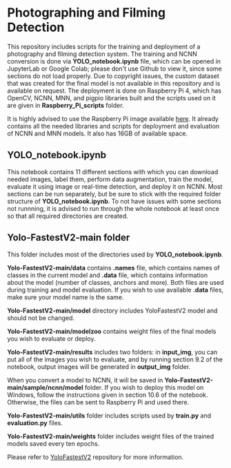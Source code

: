 # Photographing and Filming Detection

This repository includes scripts for the training and deployment of a photography and filming detection system. The training and NCNN conversion is done via **YOLO_notebook.ipynb** file, which can be opened in JupyterLab or Google Colab; please don't use Github to view it, since some sections do not load properly. Due to copyright issues, the custom dataset that was created for the final model is not available in this repository and is available on request. The deployment is done on Raspberry Pi 4, which has OpenCV, NCNN, MNN, and pigpio libraries built and the scripts used on it are given in **Raspberry_Pi_scripts** folder. 

It is highly advised to use the Raspberry Pi image available [here](https://drive.google.com/file/d/1YTJM-GwtlU87NoIdmZxIRFkDgh-7eCbv/view?usp=sharing). It already contains all the needed libraries and scripts for deployment and evaluation of NCNN and MNN models. It also has 16GB of available space.

## YOLO_notebook.ipynb
This notebook contains 11 different sections with which you can download needed images, label them, perform data augmentation, train the model, evaluate it using image or real-time detection, and deploy it on NCNN. Most sections can be run separately, but be sure to stick with the required folder structure of **YOLO_notebook.ipynb**. To not have issues with some sections not runnning, it is advised to run through the whole notebook at least once so that all required directories are created.

## Yolo-FastestV2-main folder
This folder includes most of the directories used by **YOLO_notebook.ipynb**. 

**Yolo-FastestV2-main/data** contains **.names** file, which contains names of classes in the current model and **.data** file, which contains information about the model (number of classes, anchors and more). Both files are used during training and model evaluation. If you wish to use available **.data** files, make sure your model name is the same. 

**Yolo-FastestV2-main/model** directory includes YoloFastestV2 model and should not be changed. 

**Yolo-FastestV2-main/modelzoo** contains weight files of the final models you wish to evaluate or deploy. 

**Yolo-FastestV2-main/results** includes two folders: in **input_img**, you can put all of the images you wish to evaluate, and by running section 9.2 of the notebook, output images will be generated in **output_img** folder.

When you convert a model to NCNN, it will be saved in **Yolo-FastestV2-main/sample/ncnn/model** folder. If you wish to deploy this model on Windows, follow the instructions given in section 10.6 of the notebook. Otherwise, the files can be sent to Raspberry Pi and used there.

**Yolo-FastestV2-main/utils** folder includes scripts used by **train.py** and **evaluation.py** files.

**Yolo-FastestV2-main/weights** folder includes weight files of the trained models saved every ten epochs.

Please refer to [YoloFastestV2](https://github.com/dog-qiuqiu/Yolo-FastestV2) repository for more information.

